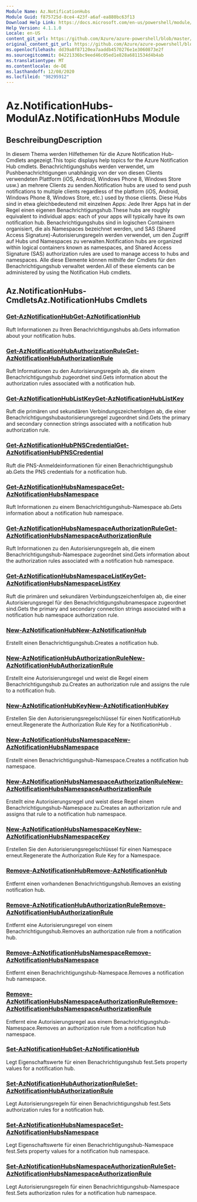 ```yaml
---
Module Name: Az.NotificationHubs
Module Guid: f875725d-8ce4-423f-a6af-ea880bc63f13
Download Help Link: https://docs.microsoft.com/en-us/powershell/module/az.notificationhubs
Help Version: 4.1.1.0
Locale: en-US
content_git_url: https://github.com/Azure/azure-powershell/blob/master/src/NotificationHubs/NotificationHubs/help/Az.NotificationHubs.md
original_content_git_url: https://github.com/Azure/azure-powershell/blob/master/src/NotificationHubs/NotificationHubs/help/Az.NotificationHubs.md
ms.openlocfilehash: dd39a8f87120ea7aaddb4570276e1e3060873e2f
ms.sourcegitcommit: 04221336bc9eed46c05ed1e828a6811534d4b4ab
ms.translationtype: MT
ms.contentlocale: de-DE
ms.lasthandoff: 12/08/2020
ms.locfileid: "98295912"
---
```

# <span data-ttu-id="1cb23-101">Az.NotificationHubs-Modul</span><span class="sxs-lookup"><span data-stu-id="1cb23-101">Az.NotificationHubs Module</span></span>
## <span data-ttu-id="1cb23-102">Beschreibung</span><span class="sxs-lookup"><span data-stu-id="1cb23-102">Description</span></span>
<span data-ttu-id="1cb23-103">In diesem Thema werden Hilfethemen für die Azure Notification Hub-Cmdlets angezeigt.</span><span class="sxs-lookup"><span data-stu-id="1cb23-103">This topic displays help topics for the Azure Notification Hub cmdlets.</span></span> <span data-ttu-id="1cb23-104">Benachrichtigungshubs werden verwendet, um Pushbenachrichtigungen unabhängig von der von diesen Clients verwendeten Plattform (iOS, Android, Windows Phone 8, Windows Store usw.) an mehrere Clients zu senden.</span><span class="sxs-lookup"><span data-stu-id="1cb23-104">Notification hubs are used to send push notifications to multiple clients regardless of the platform (iOS, Android, Windows Phone 8, Windows Store, etc.) used by those clients.</span></span> <span data-ttu-id="1cb23-105">Diese Hubs sind in etwa gleichbedeutend mit einzelnen Apps: Jede Ihrer Apps hat in der Regel einen eigenen Benachrichtigungshub.</span><span class="sxs-lookup"><span data-stu-id="1cb23-105">These hubs are roughly equivalent to individual apps: each of your apps will typically have its own notification hub.</span></span> <span data-ttu-id="1cb23-106">Benachrichtigungshubs sind in logischen Containern organisiert, die als Namespaces bezeichnet werden, und SAS (Shared Access Signature)-Autorisierungsregeln werden verwendet, um den Zugriff auf Hubs und Namespaces zu verwalten.</span><span class="sxs-lookup"><span data-stu-id="1cb23-106">Notification hubs are organized within logical containers known as namespaces, and Shared Access Signature (SAS) authorization rules are used to manage access to hubs and namespaces.</span></span> <span data-ttu-id="1cb23-107">Alle diese Elemente können mithilfe der Cmdlets für den Benachrichtigungshub verwaltet werden.</span><span class="sxs-lookup"><span data-stu-id="1cb23-107">All of these elements can be administered by using the Notification Hub cmdlets.</span></span>

## <span data-ttu-id="1cb23-108">Az.NotificationHubs-Cmdlets</span><span class="sxs-lookup"><span data-stu-id="1cb23-108">Az.NotificationHubs Cmdlets</span></span>
### [<span data-ttu-id="1cb23-109">Get-AzNotificationHub</span><span class="sxs-lookup"><span data-stu-id="1cb23-109">Get-AzNotificationHub</span></span>](Get-AzNotificationHub.md)
<span data-ttu-id="1cb23-110">Ruft Informationen zu Ihren Benachrichtigungshubs ab.</span><span class="sxs-lookup"><span data-stu-id="1cb23-110">Gets information about your notification hubs.</span></span>

### [<span data-ttu-id="1cb23-111">Get-AzNotificationHubAuthorizationRule</span><span class="sxs-lookup"><span data-stu-id="1cb23-111">Get-AzNotificationHubAuthorizationRule</span></span>](Get-AzNotificationHubAuthorizationRule.md)
<span data-ttu-id="1cb23-112">Ruft Informationen zu den Autorisierungsregeln ab, die einem Benachrichtigungshub zugeordnet sind.</span><span class="sxs-lookup"><span data-stu-id="1cb23-112">Gets information about the authorization rules associated with a notification hub.</span></span>

### [<span data-ttu-id="1cb23-113">Get-AzNotificationHubListKey</span><span class="sxs-lookup"><span data-stu-id="1cb23-113">Get-AzNotificationHubListKey</span></span>](Get-AzNotificationHubListKey.md)
<span data-ttu-id="1cb23-114">Ruft die primären und sekundären Verbindungszeichenfolgen ab, die einer Benachrichtigungshubautorisierungsregel zugeordnet sind.</span><span class="sxs-lookup"><span data-stu-id="1cb23-114">Gets the primary and secondary connection strings associated with a notification hub authorization rule.</span></span>

### [<span data-ttu-id="1cb23-115">Get-AzNotificationHubPNSCredential</span><span class="sxs-lookup"><span data-stu-id="1cb23-115">Get-AzNotificationHubPNSCredential</span></span>](Get-AzNotificationHubPNSCredential.md)
<span data-ttu-id="1cb23-116">Ruft die PNS-Anmeldeinformationen für einen Benachrichtigungshub ab.</span><span class="sxs-lookup"><span data-stu-id="1cb23-116">Gets the PNS credentials for a notification hub.</span></span>

### [<span data-ttu-id="1cb23-117">Get-AzNotificationHubsNamespace</span><span class="sxs-lookup"><span data-stu-id="1cb23-117">Get-AzNotificationHubsNamespace</span></span>](Get-AzNotificationHubsNamespace.md)
<span data-ttu-id="1cb23-118">Ruft Informationen zu einem Benachrichtigungshub-Namespace ab.</span><span class="sxs-lookup"><span data-stu-id="1cb23-118">Gets information about a notification hub namespace.</span></span>

### [<span data-ttu-id="1cb23-119">Get-AzNotificationHubsNamespaceAuthorizationRule</span><span class="sxs-lookup"><span data-stu-id="1cb23-119">Get-AzNotificationHubsNamespaceAuthorizationRule</span></span>](Get-AzNotificationHubsNamespaceAuthorizationRule.md)
<span data-ttu-id="1cb23-120">Ruft Informationen zu den Autorisierungsregeln ab, die einem Benachrichtigungshub-Namespace zugeordnet sind.</span><span class="sxs-lookup"><span data-stu-id="1cb23-120">Gets information about the authorization rules associated with a notification hub namespace.</span></span>

### [<span data-ttu-id="1cb23-121">Get-AzNotificationHubsNamespaceListKey</span><span class="sxs-lookup"><span data-stu-id="1cb23-121">Get-AzNotificationHubsNamespaceListKey</span></span>](Get-AzNotificationHubsNamespaceListKey.md)
<span data-ttu-id="1cb23-122">Ruft die primären und sekundären Verbindungszeichenfolgen ab, die einer Autorisierungsregel für den Benachrichtigungshubnamespace zugeordnet sind.</span><span class="sxs-lookup"><span data-stu-id="1cb23-122">Gets the primary and secondary connection strings associated with a notification hub namespace authorization rule.</span></span>

### [<span data-ttu-id="1cb23-123">New-AzNotificationHub</span><span class="sxs-lookup"><span data-stu-id="1cb23-123">New-AzNotificationHub</span></span>](New-AzNotificationHub.md)
<span data-ttu-id="1cb23-124">Erstellt einen Benachrichtigungshub.</span><span class="sxs-lookup"><span data-stu-id="1cb23-124">Creates a notification hub.</span></span>

### [<span data-ttu-id="1cb23-125">New-AzNotificationHubAuthorizationRule</span><span class="sxs-lookup"><span data-stu-id="1cb23-125">New-AzNotificationHubAuthorizationRule</span></span>](New-AzNotificationHubAuthorizationRule.md)
<span data-ttu-id="1cb23-126">Erstellt eine Autorisierungsregel und weist die Regel einem Benachrichtigungshub zu.</span><span class="sxs-lookup"><span data-stu-id="1cb23-126">Creates an authorization rule and assigns the rule to a notification hub.</span></span>

### [<span data-ttu-id="1cb23-127">New-AzNotificationHubKey</span><span class="sxs-lookup"><span data-stu-id="1cb23-127">New-AzNotificationHubKey</span></span>](New-AzNotificationHubKey.md)
<span data-ttu-id="1cb23-128">Erstellen Sie den Autorisierungsregelschlüssel für einen NotificationHub erneut.</span><span class="sxs-lookup"><span data-stu-id="1cb23-128">Regenerate the Authorization Rule Key for a NotificationHub .</span></span>

### [<span data-ttu-id="1cb23-129">New-AzNotificationHubsNamespace</span><span class="sxs-lookup"><span data-stu-id="1cb23-129">New-AzNotificationHubsNamespace</span></span>](New-AzNotificationHubsNamespace.md)
<span data-ttu-id="1cb23-130">Erstellt einen Benachrichtigungshub-Namespace.</span><span class="sxs-lookup"><span data-stu-id="1cb23-130">Creates a notification hub namespace.</span></span>

### [<span data-ttu-id="1cb23-131">New-AzNotificationHubsNamespaceAuthorizationRule</span><span class="sxs-lookup"><span data-stu-id="1cb23-131">New-AzNotificationHubsNamespaceAuthorizationRule</span></span>](New-AzNotificationHubsNamespaceAuthorizationRule.md)
<span data-ttu-id="1cb23-132">Erstellt eine Autorisierungsregel und weist diese Regel einem Benachrichtigungshub-Namespace zu.</span><span class="sxs-lookup"><span data-stu-id="1cb23-132">Creates an authorization rule and assigns that rule to a notification hub namespace.</span></span>

### [<span data-ttu-id="1cb23-133">New-AzNotificationHubsNamespaceKey</span><span class="sxs-lookup"><span data-stu-id="1cb23-133">New-AzNotificationHubsNamespaceKey</span></span>](New-AzNotificationHubsNamespaceKey.md)
<span data-ttu-id="1cb23-134">Erstellen Sie den Autorisierungsregelschlüssel für einen Namespace erneut.</span><span class="sxs-lookup"><span data-stu-id="1cb23-134">Regenerate the Authorization Rule Key for a Namespace.</span></span>

### [<span data-ttu-id="1cb23-135">Remove-AzNotificationHub</span><span class="sxs-lookup"><span data-stu-id="1cb23-135">Remove-AzNotificationHub</span></span>](Remove-AzNotificationHub.md)
<span data-ttu-id="1cb23-136">Entfernt einen vorhandenen Benachrichtigungshub.</span><span class="sxs-lookup"><span data-stu-id="1cb23-136">Removes an existing notification hub.</span></span>

### [<span data-ttu-id="1cb23-137">Remove-AzNotificationHubAuthorizationRule</span><span class="sxs-lookup"><span data-stu-id="1cb23-137">Remove-AzNotificationHubAuthorizationRule</span></span>](Remove-AzNotificationHubAuthorizationRule.md)
<span data-ttu-id="1cb23-138">Entfernt eine Autorisierungsregel von einem Benachrichtigungshub.</span><span class="sxs-lookup"><span data-stu-id="1cb23-138">Removes an authorization rule from a notification hub.</span></span>

### [<span data-ttu-id="1cb23-139">Remove-AzNotificationHubsNamespace</span><span class="sxs-lookup"><span data-stu-id="1cb23-139">Remove-AzNotificationHubsNamespace</span></span>](Remove-AzNotificationHubsNamespace.md)
<span data-ttu-id="1cb23-140">Entfernt einen Benachrichtigungshub-Namespace.</span><span class="sxs-lookup"><span data-stu-id="1cb23-140">Removes a notification hub namespace.</span></span>

### [<span data-ttu-id="1cb23-141">Remove-AzNotificationHubsNamespaceAuthorizationRule</span><span class="sxs-lookup"><span data-stu-id="1cb23-141">Remove-AzNotificationHubsNamespaceAuthorizationRule</span></span>](Remove-AzNotificationHubsNamespaceAuthorizationRule.md)
<span data-ttu-id="1cb23-142">Entfernt eine Autorisierungsregel aus einem Benachrichtigungshub-Namespace.</span><span class="sxs-lookup"><span data-stu-id="1cb23-142">Removes an authorization rule from a notification hub namespace.</span></span>

### [<span data-ttu-id="1cb23-143">Set-AzNotificationHub</span><span class="sxs-lookup"><span data-stu-id="1cb23-143">Set-AzNotificationHub</span></span>](Set-AzNotificationHub.md)
<span data-ttu-id="1cb23-144">Legt Eigenschaftswerte für einen Benachrichtigungshub fest.</span><span class="sxs-lookup"><span data-stu-id="1cb23-144">Sets property values for a notification hub.</span></span>

### [<span data-ttu-id="1cb23-145">Set-AzNotificationHubAuthorizationRule</span><span class="sxs-lookup"><span data-stu-id="1cb23-145">Set-AzNotificationHubAuthorizationRule</span></span>](Set-AzNotificationHubAuthorizationRule.md)
<span data-ttu-id="1cb23-146">Legt Autorisierungsregeln für einen Benachrichtigungshub fest.</span><span class="sxs-lookup"><span data-stu-id="1cb23-146">Sets authorization rules for a notification hub.</span></span>

### [<span data-ttu-id="1cb23-147">Set-AzNotificationHubsNamespace</span><span class="sxs-lookup"><span data-stu-id="1cb23-147">Set-AzNotificationHubsNamespace</span></span>](Set-AzNotificationHubsNamespace.md)
<span data-ttu-id="1cb23-148">Legt Eigenschaftswerte für einen Benachrichtigungshub-Namespace fest.</span><span class="sxs-lookup"><span data-stu-id="1cb23-148">Sets property values for a notification hub namespace.</span></span>

### [<span data-ttu-id="1cb23-149">Set-AzNotificationHubsNamespaceAuthorizationRule</span><span class="sxs-lookup"><span data-stu-id="1cb23-149">Set-AzNotificationHubsNamespaceAuthorizationRule</span></span>](Set-AzNotificationHubsNamespaceAuthorizationRule.md)
<span data-ttu-id="1cb23-150">Legt Autorisierungsregeln für einen Benachrichtigungshub-Namespace fest.</span><span class="sxs-lookup"><span data-stu-id="1cb23-150">Sets authorization rules for a notification hub namespace.</span></span>

